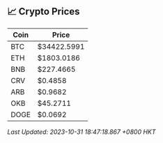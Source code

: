 ## 📈 Crypto Prices

| Coin | Price |
| ---- | ----- |
| BTC | $34422.5991 |
| ETH | $1803.0186 |
| BNB | $227.4665 |
| CRV | $0.4858 |
| ARB | $0.9682 |
| OKB | $45.2711 |
| DOGE | $0.0692 |

_Last Updated: 2023-10-31 18:47:18.867 +0800 HKT_